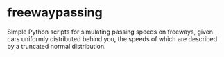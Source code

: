 # freewaypassing

Simple Python scripts for simulating passing speeds on freeways, given cars uniformly distributed behind you, the speeds of which are described by a truncated normal distribution.
